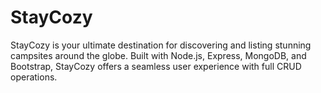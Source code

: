 # StayCozy
 StayCozy is your ultimate destination for discovering and listing stunning campsites around the globe. Built with Node.js, Express, MongoDB, and Bootstrap, StayCozy offers a seamless user experience with full CRUD operations.
